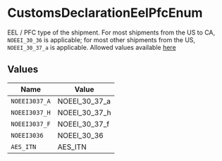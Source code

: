 # CustomsDeclarationEelPfcEnum

EEL / PFC type of the shipment. For most shipments from the US to CA, `NOEEI_30_36` is applicable; for most 
other shipments from the US, `NOEEI_30_37_a` is applicable.
Allowed values available <a href="#tag/Customs-Declaration-EELPFC">here</a>


## Values

| Name          | Value         |
| ------------- | ------------- |
| `NOEEI3037_A` | NOEEI_30_37_a |
| `NOEEI3037_H` | NOEEI_30_37_h |
| `NOEEI3037_F` | NOEEI_30_37_f |
| `NOEEI3036`   | NOEEI_30_36   |
| `AES_ITN`     | AES_ITN       |